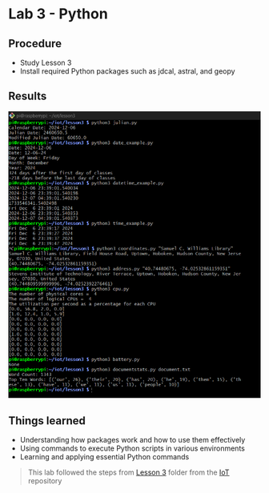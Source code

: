 # Lab 3 - Python

## Procedure
* Study Lesson 3
* Install required Python packages such as jdcal, astral, and geopy

## Results

![PI](Lab3.png)

## Things learned
* Understanding how packages work and how to use them effectively
* Using commands to execute Python scripts in various environments
* Learning and applying essential Python commands


> This lab followed the steps from [Lesson 3](https://github.com/kevinwlu/iot/tree/master/lesson3) folder from the [IoT](https://github.com/kevinwlu/iot) repository